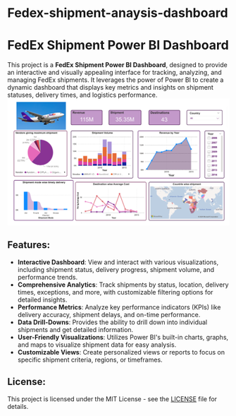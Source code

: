 # Fedex-shipment-anaysis-dashboard
# FedEx Shipment Power BI Dashboard

This project is a **FedEx Shipment Power BI Dashboard**, designed to provide an interactive and visually appealing interface for tracking, analyzing, and managing FedEx shipments. It leverages the power of Power BI to create a dynamic dashboard that displays key metrics and insights on shipment statuses, delivery times, and logistics performance.
![fedex dashboard](https://github.com/Vishalpande0909/Fedex-shipment-anaysis-dashboard/blob/main/fedex%20dashboard.PNG?raw=true)
## Features:
- **Interactive Dashboard**: View and interact with various visualizations, including shipment status, delivery progress, shipment volume, and performance trends.
- **Comprehensive Analytics**: Track shipments by status, location, delivery times, exceptions, and more, with customizable filtering options for detailed insights.
- **Performance Metrics**: Analyze key performance indicators (KPIs) like delivery accuracy, shipment delays, and on-time performance.
- **Data Drill-Downs**: Provides the ability to drill down into individual shipments and get detailed information.
- **User-Friendly Visualizations**: Utilizes Power BI's built-in charts, graphs, and maps to visualize shipment data for easy analysis.
- **Customizable Views**: Create personalized views or reports to focus on specific shipment criteria, regions, or timeframes.

## License:
This project is licensed under the MIT License - see the [LICENSE](LICENSE) file for details.
